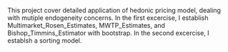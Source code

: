 This project cover detailed application of hedonic pricing model, dealing with mutiple endogeneity concerns.
In the first excercise, I establish Multimarket_Rosen_Estimates, MWTP_Estimates, and Bishop_Timmins_Estimator with bootstrap. 
In the second excercise, I establsh a sorting model. 
